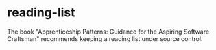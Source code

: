 reading-list
============

The book "Apprenticeship Patterns: Guidance for the Aspiring Software Craftsman" recommends keeping a reading list under source control.

